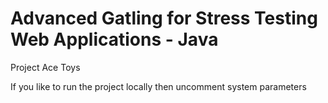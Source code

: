 Advanced Gatling for Stress Testing Web Applications - Java 
============================================

Project Ace Toys

If you like to run the project locally then uncomment system parameters 
